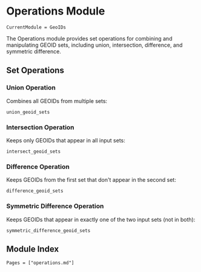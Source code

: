# Operations Module

```@meta
CurrentModule = GeoIDs
```

The Operations module provides set operations for combining and manipulating GEOID sets, including union, intersection, difference, and symmetric difference.

## Set Operations

### Union Operation

Combines all GEOIDs from multiple sets:

```@docs
union_geoid_sets
```

### Intersection Operation

Keeps only GEOIDs that appear in all input sets:

```@docs
intersect_geoid_sets
```

### Difference Operation

Keeps GEOIDs from the first set that don't appear in the second set:

```@docs
difference_geoid_sets
```

### Symmetric Difference Operation

Keeps GEOIDs that appear in exactly one of the two input sets (not in both):

```@docs
symmetric_difference_geoid_sets
```

## Module Index

```@index
Pages = ["operations.md"]
``` 